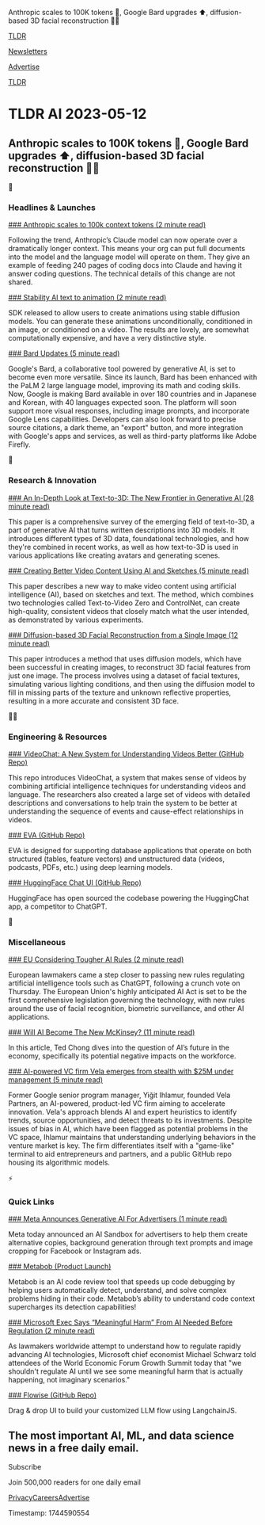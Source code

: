 Anthropic scales to 100K tokens 💯, Google Bard upgrades ⬆️, diffusion-based 3D facial reconstruction 😶‍🌫️

[TLDR](/)

[Newsletters](/newsletters)

[Advertise](https://advertise.tldr.tech/)

[TLDR](/)

# TLDR AI 2023-05-12

## Anthropic scales to 100K tokens 💯, Google Bard upgrades ⬆️, diffusion-based 3D facial reconstruction 😶‍🌫️

🚀

### Headlines & Launches

[### Anthropic scales to 100k context tokens (2 minute read)](https://www.anthropic.com/index/100k-context-windows?utm_source=tldrai)

Following the trend, Anthropic’s Claude model can now operate over a dramatically longer context. This means your org can put full documents into the model and the language model will operate on them. They give an example of feeding 240 pages of coding docs into Claude and having it answer coding questions. The technical details of this change are not shared.

[### Stability AI text to animation (2 minute read)](https://stability.ai/blog/stable-animation-sdk?utm_source=tldrai)

SDK released to allow users to create animations using stable diffusion models. You can generate these animations unconditionally, conditioned in an image, or conditioned on a video. The results are lovely, are somewhat computationally expensive, and have a very distinctive style.

[### Bard Updates (5 minute read)](https://blog.google/technology/ai/google-bard-updates-io-2023/?utm_source=tldrai)

Google's Bard, a collaborative tool powered by generative AI, is set to become even more versatile. Since its launch, Bard has been enhanced with the PaLM 2 large language model, improving its math and coding skills. Now, Google is making Bard available in over 180 countries and in Japanese and Korean, with 40 languages expected soon. The platform will soon support more visual responses, including image prompts, and incorporate Google Lens capabilities. Developers can also look forward to precise source citations, a dark theme, an "export" button, and more integration with Google's apps and services, as well as third-party platforms like Adobe Firefly.

🧠

### Research & Innovation

[### An In-Depth Look at Text-to-3D: The New Frontier in Generative AI (28 minute read)](https://arxiv.org/abs/2305.06131?utm_source=tldrai)

This paper is a comprehensive survey of the emerging field of text-to-3D, a part of generative AI that turns written descriptions into 3D models. It introduces different types of 3D data, foundational technologies, and how they're combined in recent works, as well as how text-to-3D is used in various applications like creating avatars and generating scenes.

[### Creating Better Video Content Using AI and Sketches (5 minute read)](https://arxiv.org/abs/2305.05845?utm_source=tldrai)

This paper describes a new way to make video content using artificial intelligence (AI), based on sketches and text. The method, which combines two technologies called Text-to-Video Zero and ControlNet, can create high-quality, consistent videos that closely match what the user intended, as demonstrated by various experiments.

[### Diffusion-based 3D Facial Reconstruction from a Single Image (12 minute read)](https://arxiv.org/abs/2305.06077?utm_source=tldrai)

This paper introduces a method that uses diffusion models, which have been successful in creating images, to reconstruct 3D facial features from just one image. The process involves using a dataset of facial textures, simulating various lighting conditions, and then using the diffusion model to fill in missing parts of the texture and unknown reflective properties, resulting in a more accurate and consistent 3D face.

👨‍💻

### Engineering & Resources

[### VideoChat: A New System for Understanding Videos Better (GitHub Repo)](https://github.com/OpenGVLab/Ask-Anything?utm_source=tldrai)

This repo introduces VideoChat, a system that makes sense of videos by combining artificial intelligence techniques for understanding videos and language. The researchers also created a large set of videos with detailed descriptions and conversations to help train the system to be better at understanding the sequence of events and cause-effect relationships in videos.

[### EVA (GitHub Repo)](https://github.com/georgia-tech-db/eva?utm_source=tldrai)

EVA is designed for supporting database applications that operate on both structured (tables, feature vectors) and unstructured data (videos, podcasts, PDFs, etc.) using deep learning models.

[### HuggingFace Chat UI (GitHub Repo)](https://github.com/huggingface/chat-ui?utm_source=tldrai)

HuggingFace has open sourced the codebase powering the HuggingChat app, a competitor to ChatGPT.

🎁

### Miscellaneous

[### EU Considering Tougher AI Rules (2 minute read)](https://archive.ph/g3alH?utm_source=tldrai)

European lawmakers came a step closer to passing new rules regulating artificial intelligence tools such as ChatGPT, following a crunch vote on Thursday. The European Union's highly anticipated AI Act is set to be the first comprehensive legislation governing the technology, with new rules around the use of facial recognition, biometric surveillance, and other AI applications.

[### Will AI Become The New McKinsey? (11 minute read)](https://archive.ph/muWHN?utm_source=tldrai)

In this article, Ted Chong dives into the question of AI’s future in the economy, specifically its potential negative impacts on the workforce.

[### AI-powered VC firm Vela emerges from stealth with $25M under management (5 minute read)](https://techcrunch.com/2023/05/11/ai-powered-vc-firm-vela-emerges-from-stealth-with-25m-under-management?utm_source=tldrai)

Former Google senior program manager, Yiğit Ihlamur, founded Vela Partners, an AI-powered, product-led VC firm aiming to accelerate innovation. Vela's approach blends AI and expert heuristics to identify trends, source opportunities, and detect threats to its investments. Despite issues of bias in AI, which have been flagged as potential problems in the VC space, Ihlamur maintains that understanding underlying behaviors in the venture market is key. The firm differentiates itself with a "game-like" terminal to aid entrepreneurs and partners, and a public GitHub repo housing its algorithmic models.

⚡️

### Quick Links

[### Meta Announces Generative AI For Advertisers (1 minute read)](https://techcrunch.com/2023/05/11/meta-announces-generative-ai-features-for-advertisers/?utm_source=tldrai)

Meta today announced an AI Sandbox for advertisers to help them create alternative copies, background generation through text prompts and image cropping for Facebook or Instagram ads.

[### Metabob (Product Launch)](https://www.producthunt.com/posts/metabob?utm_source=tldrai)

Metabob is an AI code review tool that speeds up code debugging by helping users automatically detect, understand, and solve complex problems hiding in their code. Metabob’s ability to understand code context supercharges its detection capabilities!

[### Microsoft Exec Says “Meaningful Harm” From AI Needed Before Regulation (2 minute read)](https://arstechnica.com/tech-policy/2023/05/meaningful-harm-from-ai-necessary-before-regulation-says-microsoft-exec/?utm_source=tldrai)

As lawmakers worldwide attempt to understand how to regulate rapidly advancing AI technologies, Microsoft chief economist Michael Schwarz told attendees of the World Economic Forum Growth Summit today that "we shouldn't regulate AI until we see some meaningful harm that is actually happening, not imaginary scenarios."

[### Flowise (GitHub Repo)](https://github.com/FlowiseAI/Flowise?utm_source=tldrai)

Drag & drop UI to build your customized LLM flow using LangchainJS.

## The most important AI, ML, and data science news in a free daily email.

Subscribe

Join 500,000 readers for one daily email

[Privacy](/privacy)[Careers](https://jobs.ashbyhq.com/tldr.tech)[Advertise](/ai/advertise)

Timestamp: 1744590554